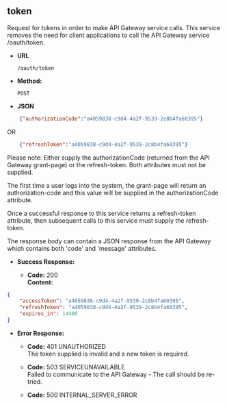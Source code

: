token
----
  Request for tokens in order to make API Gateway service calls. This service removes the need for client applications to call the API Gateway service /oauth/token.
  
* **URL**

  `/oauth/token`

* **Method:**
  
  `POST`

*  **JSON**

```json
    {"authorizationCode":"a4059838-c9d4-4a2f-9539-2c8b4fa60395"}
```

OR

```json
    {"refreshToken":"a4059838-c9d4-4a2f-9539-2c8b4fa60395"}
```


Please note: Either supply the authorizationCode (returned from the API Gateway grant-page) or the refresh-token. Both attributes must not be supplied.

The first time a user logs into the system, the grant-page will return an authorization-code and this value will be supplied in the authorizationCode attribute.

Once a successful response to this service returns a refresh-token attribute, then subsequent calls to this service must supply the refresh-token.

The response body can contain a JSON response from the API Gateway which contains both 'code' and 'message' attributes.

* **Success Response:**

  * **Code:** 200 <br />
    **Content:** 

```json
{
    "accessToken": "a4059838-c9d4-4a2f-9539-2c8b4fa60395",
    "refreshToken": "a4059838-c9d4-4a2f-9539-2c8b4fa60395",
    "expires_in": 14400
}
```

* **Error Response:**

  * **Code:** 401 UNAUTHORIZED <br />
    The token supplied is invalid and a new token is required.

  * **Code:** 503 SERVICEUNAVAILABLE<br />
    Failed to communicate to the API Gateway - The call should be re-tried.

  * **Code:** 500 INTERNAL_SERVER_ERROR <br/>



